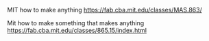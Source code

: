 
MIT how to make anything
https://fab.cba.mit.edu/classes/MAS.863/

Mit how to make something that makes anything
https://fab.cba.mit.edu/classes/865.15/index.html